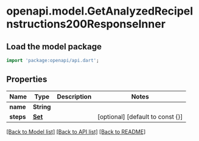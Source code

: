 # openapi.model.GetAnalyzedRecipeInstructions200ResponseInner

## Load the model package
```dart
import 'package:openapi/api.dart';
```

## Properties
Name | Type | Description | Notes
------------ | ------------- | ------------- | -------------
**name** | **String** |  | 
**steps** | [**Set<GetAnalyzedRecipeInstructions200ResponseInnerStepsInner>**](GetAnalyzedRecipeInstructions200ResponseInnerStepsInner.md) |  | [optional] [default to const {}]

[[Back to Model list]](../README.md#documentation-for-models) [[Back to API list]](../README.md#documentation-for-api-endpoints) [[Back to README]](../README.md)



